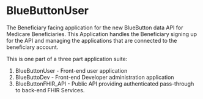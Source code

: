 # BlueButtonUser
The Beneficiary facing application for the new BlueButton data API for Medicare Beneficiaries. This Application handles the Beneficiary signing up for the API and managing the applications that are connected to the beneficiary account.

This is one part of a three part application suite:
1. BlueButtonUser - Front-end user application
2. BlueButtoDev - Front-end Developer administration application
3. BlueButtonFHIR_API - Public API providing authenticated pass-through to back-end FHIR Services.
 
